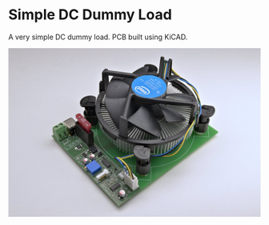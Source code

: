 # Simple DC Dummy Load
A very simple DC dummy load.
PCB built using KiCAD.

![Photo](resources/photo_01.jpg)

